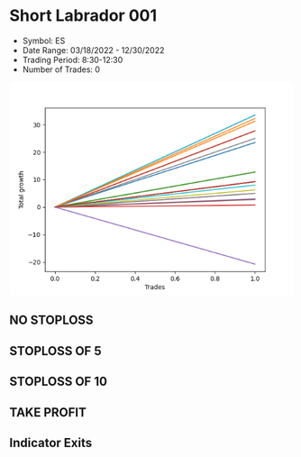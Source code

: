 # Short Labrador 001 
- Symbol: ES
- Date Range: 03/18/2022 - 12/30/2022
- Trading Period: 8:30-12:30
- Number of Trades: 0

![Plot](ShortLabrador001ES.png)
## NO STOPLOSS














## STOPLOSS OF 5














## STOPLOSS OF 10














## TAKE PROFIT











## Indicator Exits


